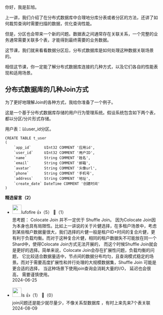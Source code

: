 你好，我是彭旭。

上一讲，我们介绍了在分布式数据库中合理地分库分表或者分区的方法，还讲了如何裁剪查询时需要扫描的数据，优化查询性能。

但是，分区也会带来一个新的问题。数据表之间通常存在关联关系，一个完整的业务通常需要关联多个表，才能得到最终需要的业务数据。

这节课，我们就来看看数据分区后，分布式数据库是如何处理这种数据关联场景的。

相信这节课，你一定能了解分布式数据库连接的几种方式，以及它们各自的性能表现和适用场景。

## 分布式数据库的几种Join方式

为了更好地理解Join的各种方式，我给你准备了一个例子。

这是一个基于分布式数据库存储的用户行为管理系统。假设系统包含如下两个表，都以分区/分片形式存储。

用户表：以user\_id分区。

```plain
CREATE TABLE t_user
(
    `app_id`      UInt32 COMMENT '应用id',
    `user_id`     UInt32 COMMENT '用户ID',
    `name`        String COMMENT '姓名',
    `email`       String COMMENT '邮箱',
    `avatar`      String COMMENT '头像url',
    `phone`       String COMMENT '手机号',
    `address`     String COMMENT '地址',
    `create_date` DateTime COMMENT '创建时间'
) 
```
<div><strong>精选留言（2）</strong></div><ul>
<li><img src="https://static001.geekbang.org/account/avatar/00/31/1e/0a/159b2129.jpg" width="30px"><span>lufofire</span> 👍（5） 💬（1）<div>思考题：
Colocate Join 并不一定优于 Shuffle Join。 因为Colocate Join因为本身也具有局限性。比如上一讲说的关于片健选择，在多租户场景中，考虑到某些租户数据量很大，我们选择的片健一般是租户ID+时间的复合片健，更有利于负载均衡。而对于这种复合片健，相同的租户数据失不可能放在同一个Shard中，使得Colocate Join方式无法开展的， 而这个时候Shuffle Join就会是更好的选择。简单来说，Colocate Join会存在扩展性问题，负载均衡的问题， 它比较适合数据量适中，节点间的数据分布均匀，且查询模式稳定的场景。而对于需要高度扩展性和并行处理的大规模数据集，Shuffle Join 可能是更合适的选择， 当这种场景下使用join查询会消耗大量的I&#47;O， 延迟也会很高， 需要谨慎使用。
</div>2024-06-25</li><br/><li><img src="https://static001.geekbang.org/account/avatar/00/0f/46/4d/161f3779.jpg" width="30px"><span>ls</span> 👍（1） 💬（0）<div>join问题还是能少就尽量少，不像关系型数据库 ，有时上来先来7个表关联</div>2024-08-09</li><br/>
</ul>